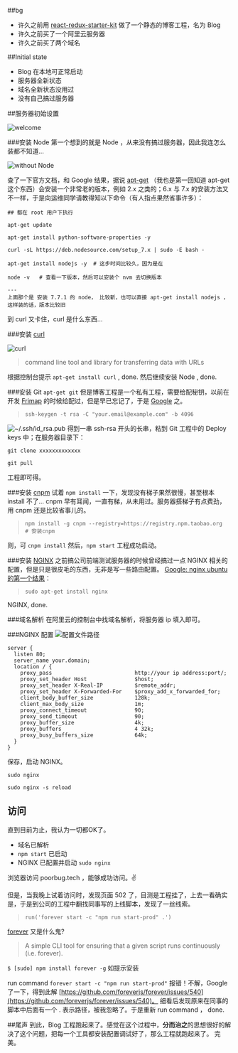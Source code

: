 ##bg
* 许久之前用 [react-redux-starter-kit](https://github.com/poorbug/react-redux-starter-kit) 做了一个静态的博客工程，名为 Blog
* 许久之前买了一个阿里云服务器
* 许久之前买了两个域名

##Initial state
* Blog 在本地可正常启动
* 服务器全新状态
* 域名全新状态没用过
* 没有自己搞过服务器

##服务器初始设置

![welcome](http://omhr7p9e5.bkt.clouddn.com/blog/welcome.png)

###安装 Node
第一个想到的就是 Node ，从来没有搞过服务器，因此我连怎么装都不知道...

![without Node](http://omhr7p9e5.bkt.clouddn.com/blog/without%20node.png)

查了一下官方文档，和 Google 结果，据说 [apt-get](http://baike.baidu.com/item/apt-get) （我也是第一回知道 apt-get 这个东西）会安装一个非常老的版本，例如 2.x 之类的；6.x 与 7.x 的安装方法又不一样，于是向运维同学请教得知以下命令（有人指点果然省事许多）：
```
## 都在 root 用户下执行

apt-get update

apt-get install python-software-properties -y

curl -sL https://deb.nodesource.com/setup_7.x | sudo -E bash -
  
apt-get install nodejs -y  # 这步时间比较久，因为是在

node -v   # 查看一下版本，然后可以安装个 nvm 去切换版本

---
上面那个是 安装 7.7.1 的 node， 比较新，也可以直接 apt-get install nodejs ， 这样装的话，版本比较旧
```
到 curl 又卡住，curl 是什么东西...

###安装 [curl](https://curl.haxx.se/)

![curl](http://omhr7p9e5.bkt.clouddn.com/blog/curl.png)

> command line tool and library 
> for transferring data with URLs

根据控制台提示 `apt-get install curl` , done. 
然后继续安装 Node , done.

###安装 Git
`apt-get git`
但是博客工程是一个私有工程，需要给配秘钥，以前在开发 [Frimap](http://www.wandoujia.com/apps/com.frimap) 的时候给配过，但是早已忘记了，于是 [Google](https://docs.gitlab.com/ce/ssh/README.html) 之。
> `ssh-keygen -t rsa -C "your.email@example.com" -b 4096`

![~/.ssh/id_rsa.pub](http://omhr7p9e5.bkt.clouddn.com/blog/ssh.png)
得到一串 ssh-rsa 开头的长串，粘到 Git 工程中的 Deploy keys 中；在服务器目录下：
```
git clone xxxxxxxxxxxxx

git pull
```
工程即可得。

###安装 [cnpm](https://npm.taobao.org/)
试着 `npm install` 一下，发现没有梯子果然很慢，甚至根本 install 不了...
cnpm 早有耳闻，一直有梯，从未用过。服务器搭梯子有点费劲，用 cnpm 还是比较省事儿的。

> `npm install -g cnpm --registry=https://registry.npm.taobao.org   # 安装cnpm`

则，可 `cnpm install`
然后，`npm start` 工程成功启动。

###安装 [NGINX](https://nginx.org/en/)
之前搞公司前端测试服务器的时候曾经搞过一点 NGINX 相关的配置，但是只是很皮毛的东西，无非是写一些路由配置。
[Google: nginx ubuntu 的第一个结果](https://www.digitalocean.com/community/tutorials/how-to-install-nginx-on-ubuntu-14-04-lts)：
> `sudo apt-get install nginx`

NGINX, done. 

###域名解析
在阿里云的控制台中找域名解析，将服务器 ip 填入即可。

###NGINX 配置
![配置文件路径](http://omhr7p9e5.bkt.clouddn.com/blog/nginx%20default.png)
```
server {
  listen 80;
  server_name your.domain;
  location / {
    proxy_pass                          http://your ip address:port/;
    proxy_set_header Host               $host;
    proxy_set_header X-Real-IP          $remote_addr;
    proxy_set_header X-Forwarded-For    $proxy_add_x_forwarded_for;
    client_body_buffer_size             128k;
    client_max_body_size                1m;
    proxy_connect_timeout               90;
    proxy_send_timeout                  90;
    proxy_buffer_size                   4k;
    proxy_buffers                       4 32k;
    proxy_busy_buffers_size             64k;
  }
}
```
保存，启动 NGINX。
```
sudo nginx

sudo nginx -s reload
```


## 访问
直到目前为止，我认为一切都OK了。
* 域名已解析
* `npm start` 已启动
* NGINX 已配置并启动 `sudo nginx`

浏览器访问 poorbug.tech ，能够成功访问。✌️

但是，当我晚上试着访问时，发现页面 502 了，目测是工程挂了，上去一看确实是，于是到公司的工程中翻找同事写的上线脚本，发现了一丝线索。

> `run('forever start -c "npm run start-prod" .')`

[forever](https://www.npmjs.com/package/forever) 又是什么鬼?
> A simple CLI tool for ensuring that a given script runs continuously (i.e. forever).

`$ [sudo] npm install forever -g` 如提示安装

run command `forever start -c "npm run start-prod"`
报错！不解，Google 了一下，得到此解 [https://github.com/foreverjs/forever/issues/540](https://github.com/foreverjs/forever/issues/540)。 
细看后发现原来在同事的脚本中后面有一个 . 表示路径，被我忽略了。于是重新 run command ， done. 

##尾声
到此，Blog 工程跑起来了。感觉在这个过程中，**分而治之**的思想很好的解决了这个问题，把每一个工具都安装配置调试好了，那么工程就跑起来了。
完美。